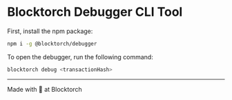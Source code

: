 # Blocktorch Debugger CLI Tool

First, install the npm package:
```bash
npm i -g @blocktorch/debugger
```

To open the debugger, run the following command:
```bash
blocktorch debug <transactionHash>
```

---

Made with 💛 at Blocktorch